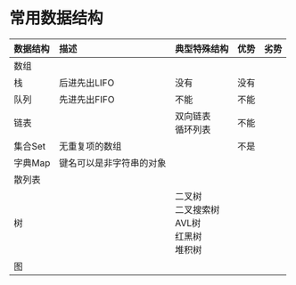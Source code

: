 # 常用数据结构

| **数据结构** | **描述** | **典型特殊结构** | **优势** | **劣势** |
| :--- | :--- | :--- | :--- | :--- |
| 数组 |  |  |  |
| 栈 | 后进先出LIFO | 没有 | 没有 |
| 队列 | 先进先出FIFO | 不能 | 不能 |
| 链表 |  | 双向链表<br>循环列表 | 不能 |
| 集合Set | 无重复项的数组 |  | 不是 |
| 字典Map | 键名可以是非字符串的对象 |  |  |
| 散列表 |  |
| 树 |  | 二叉树<br>二叉搜索树<br>AVL树<br>红黑树<br>堆积树 |
| 图
